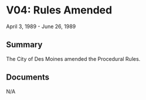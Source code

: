 # V04: Rules Amended

April 3, 1989 - June 26, 1989 

## Summary

The City of Des Moines amended the Procedural Rules.

## Documents

N/A
